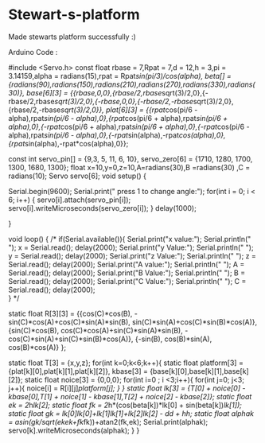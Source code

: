 # Stewart-s-platform
Made stewarts platform successfully :)

Arduino Code :

#include <Servo.h>
const float rbase = 7,Rpat = 7,d = 12,h = 3,pi = 3.14159,alpha = radians(15),rpat = Rpat*sin(pi/3)/cos(alpha),
beta[] = {radians(90),radians(150),radians(210),radians(270),radians(330),radians(30)},
base[6][3] = {{rbase,0,0},{rbase/2,rbase*sqrt(3)/2,0},{-rbase/2,rbase*sqrt(3)/2,0},{-rbase,0,0},{-rbase/2,-rbase*sqrt(3)/2,0},{rbase/2,-rbase*sqrt(3)/2,0}},
plat[6][3] = {{rpat*cos(pi/6 - alpha),rpat*sin(pi/6 - alpha),0},{rpat*cos(pi/6 + alpha),rpat*sin(pi/6 + alpha),0},{-rpat*cos(pi/6 + alpha),rpat*sin(pi/6 + alpha),0},{-rpat*cos(pi/6 - alpha),rpat*sin(pi/6 - alpha),0},{-rpat*sin(alpha),-rpat*cos(alpha),0},{rpat*sin(alpha),-rpat*cos(alpha),0}};

const int servo_pin[] = {9,3, 5, 11, 6, 10}, servo_zero[6] = {1710, 1280, 1700, 1300, 1680, 1300};
float x=10,y=0,z=10,A=radians(30),B =radians(30) ,C = radians(10);
Servo servo[6];
void setup() {
  
  Serial.begin(9600);
  Serial.print(" press 1 to change angle:");
  for(int i = 0; i < 6; i++)
 {
 servo[i].attach(servo_pin[i]);
 servo[i].writeMicroseconds(servo_zero[i]);
 }
 delay(1000);

  }

void loop() {
  /*
  if(Serial.available()){
     Serial.print("x value:");
     Serial.println(" ");
     x = Serial.read();
     delay(2000);
     Serial.print("y Value:");
     Serial.println(" ");
     y = Serial.read();
     delay(2000);
     Serial.print("z Value:");
     Serial.println(" ");
     z = Serial.read();
     delay(2000);
     Serial.print("A value:");
     Serial.println(" ");
     A = Serial.read();
     delay(2000);
     Serial.print("B Value:");
     Serial.println(" ");
     B = Serial.read();
     delay(2000);
     Serial.print("C Value:");
     Serial.println(" ");
     C = Serial.read();
     delay(2000);     
    }
    */

  
  static float R[3][3] =  {{cos(C)*cos(B), -sin(C)*cos(A)+cos(C)*sin(A)*sin(B), sin(C)*sin(A)+cos(C)*sin(B)*cos(A)},
                          {sin(C)*cos(B), cos(C)*cos(A)+sin(C)*sin(A)*sin(B), -cos(C)*sin(A)+sin(C)*sin(B)*cos(A)},
                          {-sin(B), cos(B)*sin(A), cos(B)*cos(A)}
                         };

  static float T[3] = {x,y,z};
 for(int k=0;k<6;k++){ 
  static float platform[3] = {plat[k][0],plat[k][1],plat[k][2]}, kbase[3] = {base[k][0],base[k][1],base[k][2]};
  static float noice[3] = {0,0,0};
  for(int i=0 ; i <3;i++){
    for(int j=0; j<3; j++){
     noice[i] = R[i][j]*platform[j]; 
    }
  }
  static float lk[3] = {T[0] + noice[0] - kbase[0],T[1] + noice[1] - kbase[1],T[2] + noice[2] - kbase[2]};
  static float ek = 2*h*lk[2];
  static float fk = 2*h*(cos(beta[k])*lk[0] + sin(beta[k])*lk[1]);
  static float gk = lk[0]*lk[0]+lk[1]*lk[1]+lk[2]*lk[2] - d*d + h*h;
  static float alphak = asin(gk/sqrt(ek*ek+fk*fk))+atan2(fk,ek);
  Serial.print(alphak);
  servo[k].writeMicroseconds(alphak);
 }
}
